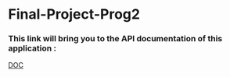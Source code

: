 # Final-Project-Prog2

### This link will bring you to the API documentation of this application :

[DOC](https://petstore.swagger.io/?url=https://raw.githubusercontent.com/Tiantsoa79/Final-Project-Prog2/master/doc/adherents.yml)

